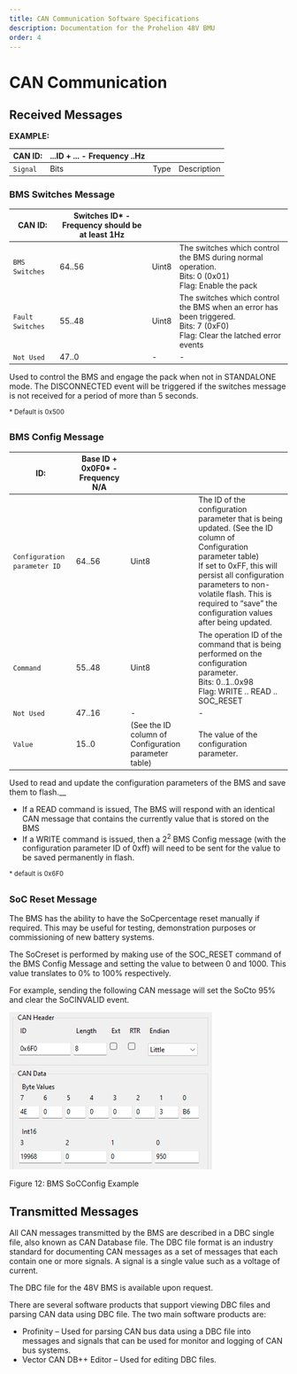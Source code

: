 ```yaml
---
title: CAN Communication Software Specifications
description: Documentation for the Prohelion 48V BMU
order: 4
---
```


# CAN Communication 

## Received Messages

__EXAMPLE:__

| CAN ID:  | ...ID + ... - Frequency ..Hz                   | | |
|----------|------------------------------|-------|-------------|
| `Signal` | Bits                         | Type  | Description |

### BMS Switches Message 

| CAN ID:          | Switches ID* - Frequency should be at least 1Hz | | |
|------------------|--------|-------|-----------------------------------|
| `BMS Switches`   | 64..56 | Uint8 | The switches which control the BMS during normal operation. <br> Bits: 0 (0x01) <br> Flag: Enable the pack                                              |
| `Fault Switches` | 55..48 | Uint8 | The switches which control the BMS when an error has been triggered. <br> Bits: 7 (0xF0) <br> Flag: Clear the latched error events                        |
| `Not Used`       | 47..0  | -     | -                                 |

Used to control the BMS and engage the pack when not in STANDALONE mode. The DISCONNECTED event will be triggered if the switches message is not received for a period of more than 5 seconds.

<sup>* Default is 0x500</sup>

### BMS Config Message 

| ID:                          | Base ID + 0x0F0* - Frequency N/A                        | | |
|------------------------------|--------|-------|--------------------------------------------|
| `Configuration parameter ID` | 64..56 | Uint8 | The ID of the configuration parameter that is being updated. (See the ID column of Configuration parameter table) <br> If set to 0xFF, this will persist all configuration parameters to non-volatile flash. This is required to “save” the configuration values after being updated. |
| `Command`                    | 55..48 | Uint8 | The operation ID of the command that is being performed on the configuration parameter. <br> Bits: 0..1..0x98 <br> Flag: WRITE .. READ .. SOC_RESET         |
| `Not Used`                   | 47..16 | -     | -                                          |
| `Value`                      | 15..0  | (See the ID column of Configuration parameter table) | The value of the configuration parameter.                                                                     |

Used to read and update the configuration parameters of the BMS and save them to flash.__
- If a READ command is issued, The BMS will respond with an identical CAN message that contains the currently value that is stored on the BMS
- If a WRITE command is issued, then a 2<sup>2</sup> BMS Config message (with the configuration parameter ID of 0xff) will need to be sent for the value to be saved permanently in flash.

<sup>* default is 0x6F0</sup>

### SoC Reset Message

The BMS has the ability to have the SoCpercentage reset manually if required. This may be useful for testing, demonstration purposes or commissioning of new battery systems.

The SoCreset is performed by making use of the SOC_RESET command of the BMS Config Message and setting the value to between 0 and 1000. This value translates to 0% to 100% respectively. 

For example, sending the following CAN message will set the SoCto 95% and clear the SoCINVALID event. 

![Figure 12: BMS SoCConfig Example](images/image12.png)

Figure 12: BMS SoCConfig Example

## Transmitted Messages

All CAN messages transmitted by the BMS are described in a DBC single file, also known as CAN Database file. The DBC file format is an industry standard for documenting CAN messages as a set of messages that each contain one or more signals. A signal is a single value such as a voltage of current. 

The DBC file for the 48V BMS is available upon request. 

There are several software products that support viewing DBC files and parsing CAN data using DBC file. The two main software products are:

-	Profinity – Used for parsing CAN bus data using a DBC file into messages and signals that can be used for monitor and logging of CAN bus systems. 
-	Vector CAN DB++ Editor – Used for editing DBC files. 

